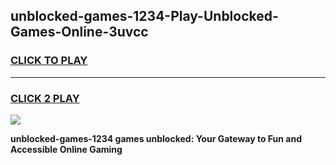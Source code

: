 
## unblocked-games-1234-Play-Unblocked-Games-Online-3uvcc
<h3>
<a href="https://premium76.site?title=unblocked-games-1234&ref=25A">CLICK TO PLAY</a></h3>
<hr>

<h3>
<a href="https://premium76.site?title=unblocked-games-1234&ref=25A">CLICK 2 PLAY</a>
  
</h3>

<a href="https://premium76.site?title=unblocked-games-1234&ref=25A"><img src="https://clearcache.store/games.png"></a>


**unblocked-games-1234 games unblocked: Your Gateway to Fun and Accessible Online Gaming**
